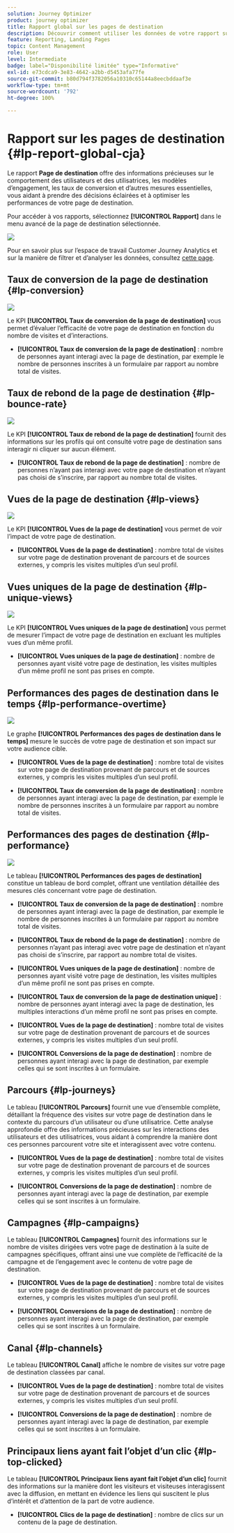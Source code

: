 ```yaml
---
solution: Journey Optimizer
product: journey optimizer
title: Rapport global sur les pages de destination
description: Découvrir comment utiliser les données de votre rapport sur les pages de destination
feature: Reporting, Landing Pages
topic: Content Management
role: User
level: Intermediate
badge: label="Disponibilité limitée" type="Informative"
exl-id: e73cdca9-3e83-4642-a2bb-d5453afa77fe
source-git-commit: b80d794f3782056a10310c65144a8eecbddaaf3e
workflow-type: tm+mt
source-wordcount: '792'
ht-degree: 100%

---
```


# Rapport sur les pages de destination {#lp-report-global-cja}

Le rapport **Page de destination** offre des informations précieuses sur le comportement des utilisateurs et des utilisatrices, les modèles d’engagement, les taux de conversion et d’autres mesures essentielles, vous aidant à prendre des décisions éclairées et à optimiser les performances de votre page de destination.

Pour accéder à vos rapports, sélectionnez **[!UICONTROL Rapport]** dans le menu avancé de la page de destination sélectionnée.

![](assets/cja-lp.png)

Pour en savoir plus sur l’espace de travail Customer Journey Analytics et sur la manière de filtrer et d’analyser les données, consultez [cette page](https://experienceleague.adobe.com/fr/docs/analytics-platform/using/cja-workspace/home).

## Taux de conversion de la page de destination {#lp-conversion}

![](assets/cja-lp-conversion-rate.png)

Le KPI **[!UICONTROL Taux de conversion de la page de destination]** vous permet d’évaluer l’efficacité de votre page de destination en fonction du nombre de visites et d’interactions.

* **[!UICONTROL Taux de conversion de la page de destination]** : nombre de personnes ayant interagi avec la page de destination, par exemple le nombre de personnes inscrites à un formulaire par rapport au nombre total de visites.

## Taux de rebond de la page de destination {#lp-bounce-rate}

![](assets/cja-lp-bounce-rate.png)

Le KPI **[!UICONTROL Taux de rebond de la page de destination]** fournit des informations sur les profils qui ont consulté votre page de destination sans interagir ni cliquer sur aucun élément.

* **[!UICONTROL Taux de rebond de la page de destination]** : nombre de personnes nʼayant pas interagi avec votre page de destination et nʼayant pas choisi de sʼinscrire, par rapport au nombre total de visites.

## Vues de la page de destination {#lp-views}

![](assets/cja-lp-views.png)

Le KPI **[!UICONTROL Vues de la page de destination]** vous permet de voir l’impact de votre page de destination.

* **[!UICONTROL Vues de la page de destination]** : nombre total de visites sur votre page de destination provenant de parcours et de sources externes, y compris les visites multiples dʼun seul profil.

## Vues uniques de la page de destination {#lp-unique-views}

![](assets/cja-lp-unique-views.png)

Le KPI **[!UICONTROL Vues uniques de la page de destination]** vous permet de mesurer l’impact de votre page de destination en excluant les multiples vues d’un même profil.

* **[!UICONTROL Vues uniques de la page de destination]** : nombre de personnes ayant visité votre page de destination, les visites multiples dʼun même profil ne sont pas prises en compte.

## Performances des pages de destination dans le temps {#lp-performance-overtime}

![](assets/cja-lp-performance-overtime.png)

Le graphe **[!UICONTROL Performances des pages de destination dans le temps]** mesure le succès de votre page de destination et son impact sur votre audience cible.

* **[!UICONTROL Vues de la page de destination]** : nombre total de visites sur votre page de destination provenant de parcours et de sources externes, y compris les visites multiples dʼun seul profil.

* **[!UICONTROL Taux de conversion de la page de destination]** : nombre de personnes ayant interagi avec la page de destination, par exemple le nombre de personnes inscrites à un formulaire par rapport au nombre total de visites.

## Performances des pages de destination {#lp-performance}

![](assets/cja-lp-performance.png)

Le tableau **[!UICONTROL Performances des pages de destination]** constitue un tableau de bord complet, offrant une ventilation détaillée des mesures clés concernant votre page de destination.

* **[!UICONTROL Taux de conversion de la page de destination]** : nombre de personnes ayant interagi avec la page de destination, par exemple le nombre de personnes inscrites à un formulaire par rapport au nombre total de visites.

* **[!UICONTROL Taux de rebond de la page de destination]** : nombre de personnes nʼayant pas interagi avec votre page de destination et nʼayant pas choisi de sʼinscrire, par rapport au nombre total de visites.

* **[!UICONTROL Vues uniques de la page de destination]** : nombre de personnes ayant visité votre page de destination, les visites multiples dʼun même profil ne sont pas prises en compte.

* **[!UICONTROL Taux de conversion de la page de destination unique]** : nombre de personnes ayant interagi avec la page de destination, les multiples interactions dʼun même profil ne sont pas prises en compte.

* **[!UICONTROL Vues de la page de destination]** : nombre total de visites sur votre page de destination provenant de parcours et de sources externes, y compris les visites multiples dʼun seul profil.

* **[!UICONTROL Conversions de la page de destination]** : nombre de personnes ayant interagi avec la page de destination, par exemple celles qui se sont inscrites à un formulaire.

## Parcours {#lp-journeys}

Le tableau **[!UICONTROL Parcours]** fournit une vue d’ensemble complète, détaillant la fréquence des visites sur votre page de destination dans le contexte du parcours d’un utilisateur ou d’une utilisatrice. Cette analyse approfondie offre des informations précieuses sur les interactions des utilisateurs et des utilisatrices, vous aidant à comprendre la manière dont ces personnes parcourent votre site et interagissent avec votre contenu.

* **[!UICONTROL Vues de la page de destination]** : nombre total de visites sur votre page de destination provenant de parcours et de sources externes, y compris les visites multiples dʼun seul profil.

* **[!UICONTROL Conversions de la page de destination]** : nombre de personnes ayant interagi avec la page de destination, par exemple celles qui se sont inscrites à un formulaire.

## Campagnes {#lp-campaigns}

Le tableau **[!UICONTROL Campagnes]** fournit des informations sur le nombre de visites dirigées vers votre page de destination à la suite de campagnes spécifiques, offrant ainsi une vue complète de l’efficacité de la campagne et de l’engagement avec le contenu de votre page de destination.

* **[!UICONTROL Vues de la page de destination]** : nombre total de visites sur votre page de destination provenant de parcours et de sources externes, y compris les visites multiples dʼun seul profil.

* **[!UICONTROL Conversions de la page de destination]** : nombre de personnes ayant interagi avec la page de destination, par exemple celles qui se sont inscrites à un formulaire.

## Canal {#lp-channels}

Le tableau **[!UICONTROL Canal]** affiche le nombre de visites sur votre page de destination classées par canal.

* **[!UICONTROL Vues de la page de destination]** : nombre total de visites sur votre page de destination provenant de parcours et de sources externes, y compris les visites multiples dʼun seul profil.

* **[!UICONTROL Conversions de la page de destination]** : nombre de personnes ayant interagi avec la page de destination, par exemple celles qui se sont inscrites à un formulaire.

## Principaux liens ayant fait l’objet d’un clic {#lp-top-clicked}

Le tableau **[!UICONTROL Principaux liens ayant fait l’objet d’un clic]** fournit des informations sur la manière dont les visiteurs et visiteuses interagissent avec la diffusion, en mettant en évidence les liens qui suscitent le plus d’intérêt et d’attention de la part de votre audience.

* **[!UICONTROL Clics de la page de destination]** : nombre de clics sur un contenu de la page de destination.
